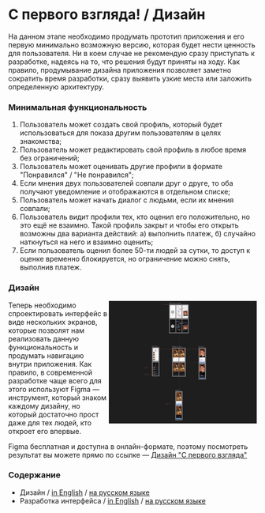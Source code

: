 # С первого взгляда! / Дизайн

На данном этапе необходимо продумать прототип приложения и его первую минимально возможную версию, которая будет нести ценность для пользователя.
Ни в коем случае не рекомендую сразу приступать к разработке, надеясь на то, что решения будут приняты на ходу. Как правило, продумывание дизайна приложения
позволяет заметно сократить время разработки, сразу выявить узкие места или заложить определенную архитектуру.

### Минимальная функциональность

1. Пользователь может создать свой профиль, который будет использоваться для показа другим пользователям в целях знакомства;
2. Пользователь может редактировать свой профиль в любое время без ограничений;
3. Пользователь может оценивать другие профили в формате "Понравился" / "Не понравился";
4. Если мнения двух пользователей совпали друг о друге, то оба получают уведомление и отображаются в отдельном списке;
5. Пользователь может начать диалог с людьми, если их мнения совпали;
6. Пользователь видит профили тех, кто оценил его положительно, но это ещё не взаимно. Такой профиль закрыт и чтобы его открыть возможны два варианта действий: а) выполнить платеж, б) случайно наткнуться на него и взаимно оценить;
7. Если пользователь оценил более 50-ти людей за сутки, то доступ к оценке временно блокируется, но ограничение можно снять, выполнив платеж.

### Дизайн

<img align="right" width="300" height="248" src="../images/design-screenshot.png">

Теперь необходимо спроектировать интерфейс в виде нескольких экранов, которые позволят нам реализовать данную функциональность и продумать навигацию внутри приложения. Как правило, в современной разработке чаще всего для этого используют Figma — инструмент, который знаком каждому дизайну, но который достаточно прост даже для тех людей, кто откроет его впервые.

Figma бесплатная и доступна в онлайн-формате, поэтому посмотреть результат вы можете прямо по ссылке — [Дизайн "С первого взгляда"](https://www.figma.com/file/Zg8AVusk4C620Vsvy7uiyu/At-first-sight!?type=design&node-id=0%3A1&mode=design&t=qsCjvDPdpzYcKCqL-1)

### Содержание

- Дизайн / [in English](../en/01-design.md) / [на русском языке](./01-design.md)
- Разработка интерфейса / [in English](../en/02-interface.md) / [на русском языке](./02-interface.md)
